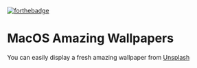 [![forthebadge](https://forthebadge.com/images/badges/built-with-love.svg)](https://forthebadge.com)

# MacOS Amazing Wallpapers
You can easily display a fresh amazing wallpaper from
[Unsplash](https://unsplash.com)

